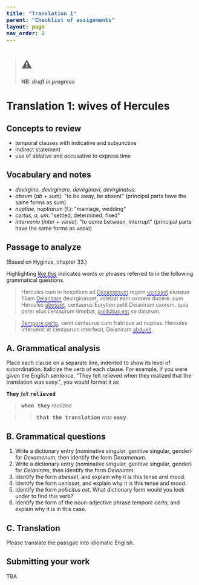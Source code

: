 ```yaml
---
title: "Translation 1"
parent: "Checklist of assignments"
layout: page
nav_order: 2
---
```


> # ⚠️
> **NB: *draft in progress***


# Translation 1: wives of Hercules


## Concepts to review 

- temporal clauses with indicative and subjunctive
- indirect statement
- use of ablative and accusative to express time

## Vocabulary and notes

- *devirgino, devirginare, devirginavi, devirginatus*:
- *absum* (*ab* + *sum*): "to be away, be absent" (principal parts have the same forms as *sum*)
- *nuptiae, nuptiarum* (f.): "marriage, wedding"
- *certus, a, um*: "settled, determined, fixed"
- *intervenio* (*inter* + *venio*): "to come between, interrupt" (principal parts have the same forms as *venio*)

## Passage to analyze

(Based on Hyginus, chapter 33.)

Highlighting <span class='query'>like this</span> indicates words or phrases referred to in the following grammatical questions.

> Hercules cum in hospitium ad <span class='query'>Dexamenum</span> regem <span class='query'>uenisset</span> eiusque filiam <span class='query'>Deianiram</span> deuirginasset, volebat eam uxorem ducere.  cum Hercules <span class='query'>abesset</span>,  centaurus Eurytion petit Deianiram uxorem. quia pater eius centaurum timebat, <span class='query'>pollicitus est</span> se daturum.

><span class='query'>Tempore certo</span>, venit centaurus cum fratribus ad nuptias. Hercules interuenit et centaurum interfecit, Deianiram <span class='query'>abduxit</span>.




## A. Grammatical analysis

Place each clause on a separate line, indented to show its level of subordination.  Italicize the verb of each clause. For example, if you were given the English sentence, "They felt relieved when they realized that the translation was easy.", you would format it as

`They` *felt* `relieved`

> `when they` *realized*

>> `that the translation` *was* `easy`.

## B. Grammatical questions

1. Write a dictionary entry (nominative singular, genitive singular, gender) for *Dexamenum*, then identify the form *Dexamenum*.
1. Write a dictionary entry (nominative singular, genitive singular, gender) for *Deianiram*, then identify the form *Deianiram*.
1. Identify the form *abesset*, and explain why it is this tense and mood.
1. Identify the form *uenisset*, and explain why it is this tense and mood.
1. Identify the form *pollicitus est*.  What dictionary form would you look under to find this verb?
1. Identify the form of the noun-adjective phrase *tempore certo*, and explain why it is in this case.

## C. Translation

Please translate the passgae into idiomatic English.

## Submitting your work

TBA



<style>
code {
  font-size: 100%;
  font-weight:  bold;
}

.query {
  text-decoration-line: underline;
  text-decoration-style: wavy;
  text-decoration-color: blue;
}
</style>
<link rel="stylesheet" type="text/css" href="../../css/introlatin.css">
